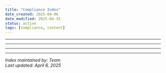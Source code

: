 ```yaml
---
title: "Compliance Index"
date_created: 2025-04-06
date_modified: 2025-04-15
status: active
tags: [compliance, content]
---
```


---

---

---

---


*Index maintained by: Team*  
*Last updated: April 6, 2025*

